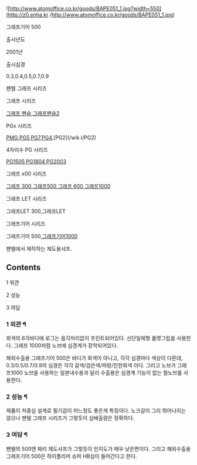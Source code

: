 ![http://www.atomoffice.co.kr/goods/BAPE051_1.jpg?width=550](http://z0.enha.kr
/http://www.atomoffice.co.kr/goods/BAPE051_1.jpg)

그래프기어 500

출시년도

2001년

출시심경

0.3,0.4,0.5,0.7,0.9

펜텔 그래프 시리즈

그래프 시리즈

[그래프 펜슬](%EA%B7%B8%EB%9E%98%ED%94%84%20%ED%8E%9C%EC%8A%AC.md),[그래프펜슬2](%EA%B7%B8%EB%9E%98%ED%94%84%20%ED%8E%9C%EC%8A%AC2.md)

PGx 시리즈

[PMG](PMG.md),[PG5](PG5.md),[PG7](PG7.md),[PG4](PG4.md),[PG2](/wik
i/PG2)

4자리수 PG 시리즈

[PG1505](PG1505.md),[PG1804](PG1804.md),[PG2003](PG2003.md)

그래프 x00 시리즈

[그래프 300](%EA%B7%B8%EB%9E%98%ED%94%84%20300.md),[그래프500](%EA%B7%B8%EB%9E%98%ED%94%84%20500.md),[그래프 600](%EA%B7%B8%EB%9E%98%ED%94%84%20600.md),[그래프1000](%EA%B7%B8%EB%9E%98%ED%94%841000.md)

그래프 LET 시리즈

그래프LET 300,그래프LET

그래프기어 시리즈

그래프기어 500,[그래프기어1000](%EA%B7%B8%EB%9E%98%ED%94%84%EA%B8%B0%EC%96%B41000.md)

  
펜텔에서 제작하는 제도용샤프.

## Contents

    

1 외관

2 성능

3 여담

### 1 외관 ¶

회색의 6각바디에 로그는 음각처리없이 프린트되어있다. 선단일체형 롤랫그립을 사용한다. 그래프 1000처럼 노브에 심경계가 장착되어있다.  

  

해외수출용 그래프기어 500은 바디가 회색이 아니고, 각각 심경마다 색상이 다른데, 0.3/0.5/0.7/0.9의 심경은 각각
갈색/검은색/파랑/진한회색 이다. 그리고 노브가 그래프1000 노브을 사용하는 일본내수용과 달리 수출용은 심경계 기능이 없는 철노브를
사용한다.  

### 2 성능 ¶

제품이 저중심 설계로 필기감이 어느정도 좋은게 특징이다. 노크감이 그리 뛰어나지는 않으나 펜텔 그래프 시리즈가 그렇듯이 심배출량은 정확하다.  

### 3 여담 ¶

펜텔의 500엔 짜리 제도샤프가 그렇듯이 인지도가 매우 낮은편이다. 그리고 해외수출용 그래프기어 500은 하이폴리머 슈퍼 HB심이 들어간다고
한다.  

